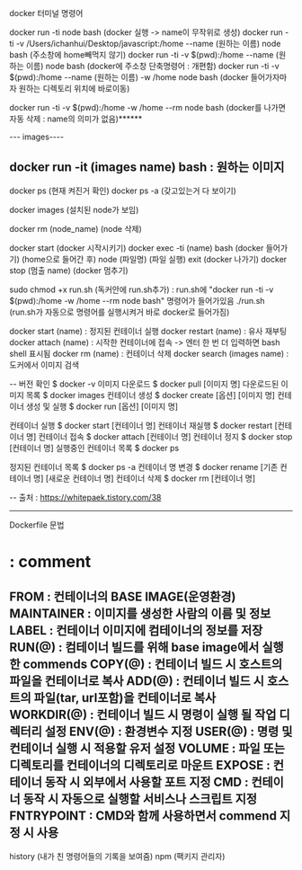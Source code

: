 docker 터미널 명령어

docker run -ti node bash                                                                   (docker 실행 -> name이 무작위로 생성)
docker run -ti -v /Users/ichanhui/Desktop/javascript:/home --name (원하는 이름) node bash     (주소창에 home빼먹지 않기) 
docker run -ti -v $(pwd):/home --name (원하는 이름) node bash                                 (docker에 주소창 단축명령어 : 개편함) 
docker run -ti -v $(pwd):/home --name (원하는 이름) -w /home node bash                        (docker 들어가자마자 원하는 디렉토리 위치에 바로이동)

docker run -ti -v $(pwd):/home -w /home --rm node bash                                     (docker를 나가면 자동 삭제 : name의 의미가 없음)******

--- images----

docker run -it (images name) bash : 원하는 이미지 
--------------

docker ps             (현재 켜진거 확인)
docker ps -a          (갖고있는거 다 보이기)

docker images         (설치된 node가 보임)

docker rm (node_name) (node 삭제)

docker start                    (docker 시작시키기)
docker exec -ti (name) bash     (docker 들어가기)
(home으로 들어간 후) node (파일명)   (파일 실행)
exit                            (docker 나가기)
docker stop (멈출 name)          (docker 멈추기)

sudo chmod +x run.sh          (독커안에 run.sh추가) : run.sh에 "docker run -ti -v $(pwd):/home -w /home --rm node bash" 명령어가 들어가있음
./run.sh                      (run.sh가 자동으로 명령어를 실행시켜거 바로 docker로 들어가짐)


docker start (name) : 정지된 컨테이너 실행
docker restart (name) : 유사 재부팅
docker attach (name) : 시작한 컨테이너에 접속 -> 엔터 한 번 더 입력하면 bash shell 표시됨
docker rm (name) : 컨테이너 삭제
docker search (images name) : 도커에서 이미지 검색

--
버전 확인	                   $ docker -v
이미지 다운로드	              $ docker pull [이미지 명]
다운로드된 이미지 목록     	    $ docker images
컨테이너 생성	                $ docker create [옵션] [이미지 명]
컨테이너 생성 및 실행	        $ docker run [옵션] [이미지 명]

컨테이너 실행	               $ docker start [컨테이너 명]
컨테이너 재실행	             $ docker restart [컨테이너 명]
컨테이너 접속	               $ docker attach [컨테이너 명]
컨테이너 정지	               $ docker stop [컨테이너 명]
실행중인 컨테이너 목록	        $ docker ps

정지된 컨테이너 목록	          $ docker ps -a
컨테이너 명 변경	              $ docker rename [기존 컨테이너 명] [새로운 컨테이너 명]
컨테이너 삭제	                 $ docker rm [컨테이너 명]

-- 출처 : https://whitepaek.tistory.com/38

-----------------------------------------------------------
Dockerfile 문법

#			: comment
FROM 		: 컨테이너의 BASE IMAGE(운영환경)
MAINTAINER  : 이미지를 생성한 사람의 이름 및 정보
LABEL 		: 컨테이너 이미지에 컴테이너의 정보를 저장
RUN(@) 		: 컴테이너 빌드를 위해 base image에서 실행한 commends
COPY(@)	: 컨테이너 빌드 시 호스트의 파일을 컨테이너로 복사
ADD(@)		: 컨테이너 빌드 시 호스트의 파일(tar, url포함)을 컨테이너로 복사
WORKDIR(@)	: 컨테이너 빌드 시 명령이 실행 될 작업 디렉터리 설정
ENV(@)		: 환경변수 지정
USER(@)		: 명령 및 컨테이너 실행 시 적용할 유저 설정
VOLUME		: 파일 또는 디렉토리를 컨테이너의 디렉토리로 마운트
EXPOSE		: 컨테이너 동작 시 외부에서 사용할 포트 지정
CMD		: 컨테이너 동작 시 자동으로 실행할 서비스나 스크립트 지정
FNTRYPOINT	: CMD와 함께 사용하면서 commend 지정 시 사용
-----------------------------------------------------------
history (내가 친 명령어들의 기록을 보여줌)
npm     (팩키지 관리자)
